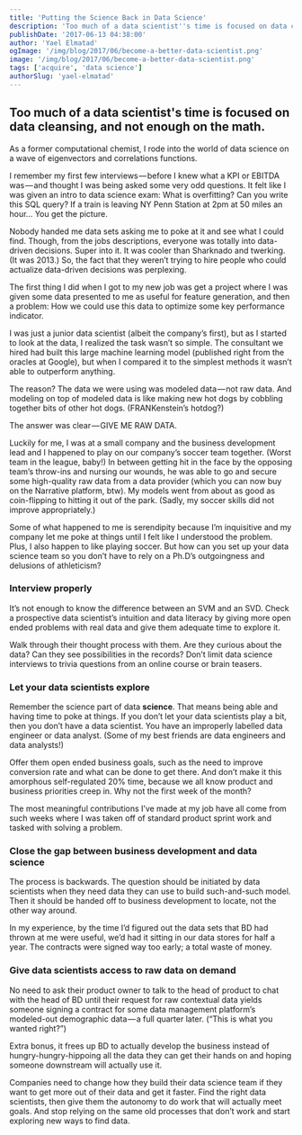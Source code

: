 ```yaml
---
title: 'Putting the Science Back in Data Science'
description: 'Too much of a data scientist''s time is focused on data cleansing, and not enough on the math.'
publishDate: '2017-06-13 04:38:00'
author: 'Yael Elmatad'
ogImage: '/img/blog/2017/06/become-a-better-data-scientist.png'
image: '/img/blog/2017/06/become-a-better-data-scientist.png'
tags: ['acquire', 'data science']
authorSlug: 'yael-elmatad'
---
```

Too much of a data scientist's time is focused on data cleansing, and not enough on the math.
---------------------------------------------------------------------------------------------

As a former computational chemist, I rode into the world of data science on a wave of eigenvectors and correlations functions.

I remember my first few interviews — before I knew what a KPI or EBITDA was — and thought I was being asked some very odd questions. It felt like I was given an intro to data science exam: What is overfitting? Can you write this SQL query? If a train is leaving NY Penn Station at 2pm at 50 miles an hour… You get the picture.

Nobody handed me data sets asking me to poke at it and see what I could find. Though, from the jobs descriptions, everyone was totally into data-driven decisions. Super into it. It was cooler than Sharknado and twerking. (It was 2013.) So, the fact that they weren’t trying to hire people who could actualize data-driven decisions was perplexing.

The first thing I did when I got to my new job was get a project where I was given some data presented to me as useful for feature generation, and then a problem: How we could use this data to optimize some key performance indicator.

I was just a junior data scientist (albeit the company’s first), but as I started to look at the data, I realized the task wasn’t so simple. The consultant we hired had built this large machine learning model (published right from the oracles at Google), but when I compared it to the simplest methods it wasn’t able to outperform anything.

The reason? The data we were using was modeled data — not raw data. And modeling on top of modeled data is like making new hot dogs by cobbling together bits of other hot dogs. (FRANKenstein’s hotdog?)

The answer was clear — GIVE ME RAW DATA.

Luckily for me, I was at a small company and the business development lead and I happened to play on our company’s soccer team together. (Worst team in the league, baby!) In between getting hit in the face by the opposing team’s throw-ins and nursing our wounds, he was able to go and secure some high-quality raw data from a data provider (which you can now buy on the Narrative platform, btw). My models went from about as good as coin-flipping to hitting it out of the park. (Sadly, my soccer skills did not improve appropriately.)

Some of what happened to me is serendipity because I’m inquisitive and my company let me poke at things until I felt like I understood the problem. Plus, I also happen to like playing soccer. But how can you set up your data science team so you don’t have to rely on a Ph.D’s outgoingness and delusions of athleticism?

### Interview properly

It’s not enough to know the difference between an SVM and an SVD. Check a prospective data scientist’s intuition and data literacy by giving more open ended problems with real data and give them adequate time to explore it.

Walk through their thought process with them. Are they curious about the data? Can they see possibilities in the records? Don’t limit data science interviews to trivia questions from an online course or brain teasers.

### Let your data scientists explore

Remember the science part of data **science**. That means being able and having time to poke at things. If you don’t let your data scientists play a bit, then you don’t have a data scientist. You have an improperly labelled data engineer or data analyst. (Some of my best friends are data engineers and data analysts!)

Offer them open ended business goals, such as the need to improve conversion rate and what can be done to get there. And don’t make it this amorphous self-regulated 20% time, because we all know product and business priorities creep in. Why not the first week of the month?

The most meaningful contributions I’ve made at my job have all come from such weeks where I was taken off of standard product sprint work and tasked with solving a problem.

### Close the gap between business development and data science

The process is backwards. The question should be initiated by data scientists when they need data they can use to build such-and-such model. Then it should be handed off to business development to locate, not the other way around.

In my experience, by the time I’d figured out the data sets that BD had thrown at me were useful, we’d had it sitting in our data stores for half a year. The contracts were signed way too early; a total waste of money.

### Give data scientists access to raw data on demand

No need to ask their product owner to talk to the head of product to chat with the head of BD until their request for raw contextual data yields someone signing a contract for some data management platform’s modeled-out demographic data — a full quarter later. (“This is what you wanted right?”)

Extra bonus, it frees up BD to actually develop the business instead of hungry-hungry-hippoing all the data they can get their hands on and hoping someone downstream will actually use it.

Companies need to change how they build their data science team if they want to get more out of their data and get it faster. Find the right data scientists, then give them the autonomy to do work that will actually meet goals. And stop relying on the same old processes that don’t work and start exploring new ways to find data.
